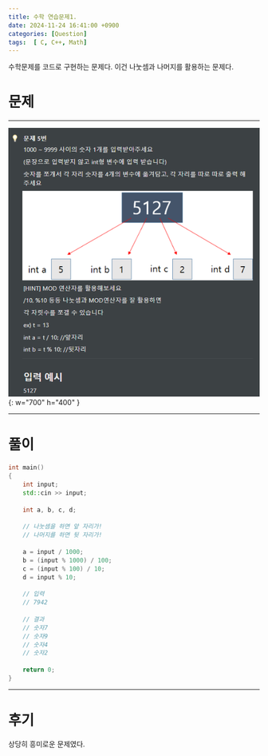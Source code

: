 ```yaml
---
title: 수학 연습문제1.
date: 2024-11-24 16:41:00 +0900
categories: [Question]  
tags:  [ C, C++, Math]
---
```


수학문제를 코드로 구현하는 문제다.
이건 나눗셈과 나머지를 활용하는 문제다.

# 문제   
---------------------------------------

![Desktop View](/assets/img/Math1.png){: w="700" h="400" }

---------------------------------------

# 풀이

```c++
int main()
{
    int input;
    std::cin >> input;

    int a, b, c, d;

    // 나눗셈을 하면 앞 자리가!
    // 나머지를 하면 뒷 자리가!

    a = input / 1000;
    b = (input % 1000) / 100;
    c = (input % 100) / 10;
    d = input % 10;

    // 입력
    // 7942

    // 결과
    // 숫자7
    // 숫자9
    // 숫자4
    // 숫자2

    return 0;
}
```
---------------------------------------

# 후기

상당히 흥미로운 문제였다.

